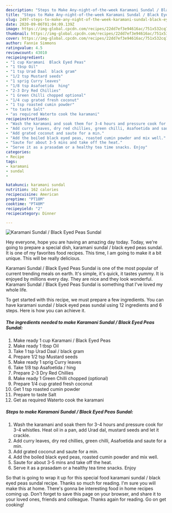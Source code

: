 ```yaml
---
description: "Steps to Make Any-night-of-the-week Karamani Sundal / Black Eyed Peas Sundal"
title: "Steps to Make Any-night-of-the-week Karamani Sundal / Black Eyed Peas Sundal"
slug: 2497-steps-to-make-any-night-of-the-week-karamani-sundal-black-eyed-peas-sundal
date: 2020-09-06T01:04:09.139Z
image: https://img-global.cpcdn.com/recipes/22dd7ef3e94616ac/751x532cq70/karamani-sundal-black-eyed-peas-sundal-recipe-main-photo.jpg
thumbnail: https://img-global.cpcdn.com/recipes/22dd7ef3e94616ac/751x532cq70/karamani-sundal-black-eyed-peas-sundal-recipe-main-photo.jpg
cover: https://img-global.cpcdn.com/recipes/22dd7ef3e94616ac/751x532cq70/karamani-sundal-black-eyed-peas-sundal-recipe-main-photo.jpg
author: Fannie Simmons
ratingvalue: 4.5
reviewcount: 43010
recipeingredient:
- "1 cup Karamani  Black Eyed Peas"
- "1 tbsp Oil"
- "1 tsp Urad Daal  black gram"
- "1/2 tsp Mustard seeds"
- "1 sprig Curry leaves"
- "1/8 tsp Asafoetida  hing"
- "2-3 Dry Red Chillies"
- "1 Green Chilli chopped optional"
- "1/4 cup grated fresh coconut"
- "1 tsp roasted cumin powder"
- "to taste Salt"
- "as required Waterto cook the karamani"
recipeinstructions:
- "Wash the karamani and soak them for 3-4 hours and pressure cook for 3-4 whistles. Heat oil in a pan, add Urad dal, mustard seeds and let it crackle."
- "Add curry leaves, dry red chillies, green chilli, Asafoetida and saute for a min."
- "Add grated coconut and saute for a min."
- "Add the boiled black eyed peas, roasted cumin powder and mix well."
- "Saute for about 3-5 mins and take off the heat."
- "Serve it as a prasadam or a healthy tea time snacks. Enjoy"
categories:
- Recipe
tags:
- karamani
- sundal
- 

katakunci: karamani sundal  
nutrition: 162 calories
recipecuisine: American
preptime: "PT18M"
cooktime: "PT40M"
recipeyield: "2"
recipecategory: Dinner

---
```



![Karamani Sundal / Black Eyed Peas Sundal](https://img-global.cpcdn.com/recipes/22dd7ef3e94616ac/751x532cq70/karamani-sundal-black-eyed-peas-sundal-recipe-main-photo.jpg)

Hey everyone, hope you are having an amazing day today. Today, we're going to prepare a special dish, karamani sundal / black eyed peas sundal. It is one of my favorites food recipes. This time, I am going to make it a bit unique. This will be really delicious.

Karamani Sundal / Black Eyed Peas Sundal is one of the most popular of current trending meals on earth. It's simple, it's quick, it tastes yummy. It is enjoyed by millions every day. They are nice and they look wonderful. Karamani Sundal / Black Eyed Peas Sundal is something that I've loved my whole life.




To get started with this recipe, we must prepare a few ingredients. You can have karamani sundal / black eyed peas sundal using 12 ingredients and 6 steps. Here is how you can achieve it.

<!--inarticleads1-->

##### The ingredients needed to make Karamani Sundal / Black Eyed Peas Sundal:

1. Make ready 1 cup Karamani / Black Eyed Peas
1. Make ready 1 tbsp Oil
1. Take 1 tsp Urad Daal / black gram
1. Prepare 1/2 tsp Mustard seeds
1. Make ready 1 sprig Curry leaves
1. Take 1/8 tsp Asafoetida / hing
1. Prepare 2-3 Dry Red Chillies
1. Make ready 1 Green Chilli chopped (optional)
1. Prepare 1/4 cup grated fresh coconut
1. Get 1 tsp roasted cumin powder
1. Prepare to taste Salt
1. Get as required Waterto cook the karamani




<!--inarticleads2-->

##### Steps to make Karamani Sundal / Black Eyed Peas Sundal:

1. Wash the karamani and soak them for 3-4 hours and pressure cook for 3-4 whistles. Heat oil in a pan, add Urad dal, mustard seeds and let it crackle.
1. Add curry leaves, dry red chillies, green chilli, Asafoetida and saute for a min.
1. Add grated coconut and saute for a min.
1. Add the boiled black eyed peas, roasted cumin powder and mix well.
1. Saute for about 3-5 mins and take off the heat.
1. Serve it as a prasadam or a healthy tea time snacks. Enjoy




So that is going to wrap it up for this special food karamani sundal / black eyed peas sundal recipe. Thanks so much for reading. I'm sure you will make this at home. There's gonna be interesting food in home recipes coming up. Don't forget to save this page on your browser, and share it to your loved ones, friends and colleague. Thanks again for reading. Go on get cooking!
